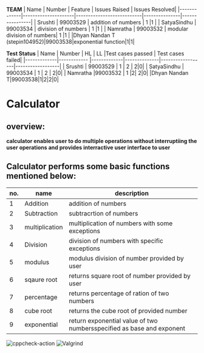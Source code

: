 **TEAM**
|       Name  |     Number          |           Feature         | Issues Raised | Issues Resolved|
|-------------|---------------------|---------------------------|---------------|----------------|
|        Srushti   | 99003529            |  addition of numbers      |            1 |1               |
|        SatyaSindhu   | 99003534            |  division of numbers      |            1 |1               |
|        Namratha      | 99003532             | modular division of numbers| 1           |1             |
|Dhyan Nandan T (stepin104952)|99003538|exponential function|1|1|



**Test Status**
|       Name  |     Number  |       HL    |     LL       |Test cases passed | Test cases failed|
|-------------|------------ |-------------|--------------|------------------|------------------|
|    Srushti  | 99003529 |    1         |  2               |        2|0|
|    SatyaSindhu  | 99003534 |    1         |  2               |        2|0|
|   Namratha   |99003532    |    1          |2| 2|0|
|Dhyan Nandan T|99003538|1|2|2|0|

# Calculator
## overview:
  **calculator enables user to do multiple operations without interruptiing the user operations and  provides interractive user interface to user**

##  Calculator performs some basic functions mentioned below:
|       no.   |     name          |                 description                   |
|-------------|-------------------|-----------------------------------------------|
|        1    | Addition          |  addition of numbers                          |
|        2    | Subtraction       | subtracrtion of numbers                       |
|        3    | multiplication    | multiplication of numbers with some exceptions|
|        4    | Division          | division of numbers with specific exceptions  |
|        5    | modulus           | modulus division of number provided by user   |
|        6    | sqaure root       | returns square root of number provided by user|
|        7    | percentage        | returns percentage of ration of two numbers   |
|        8    | cube root         | returns the cube root of provided number      |
|        9    | exponential       | return exponential value of two numbersspecified as base and exponent|




![cppcheck-action](https://github.com/99003537/Calculator/workflows/cppcheck-action/badge.svg)     ![Valgrind](https://github.com/99003537/Calculator/workflows/Valgrind/badge.svg)


